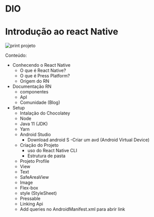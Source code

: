 # DIO
# Introdução ao react Native
![print projeto](https://user-images.githubusercontent.com/100409336/176009330-5bd53f6a-ed29-4d2f-af2d-00b9641e1b8d.jpeg)

Conteúdo:
  * Conhecendo o React Native
    -  O que é React Native?
    - O que é  Press Platform?
    - Origem do RN
  * Documentação RN
    - componentes
    - ApI
    - Comunidade (Blog)
* Setup
  - Intalação do Chocolatey
  - Node
  - Java 11 (JDK)
  - Yarn
  - Android Studio
    - Download android S
    -Criar um avd (Android Virtual Device)
  - Criação do Projeto
    - uso do React Native CLI
    - Estrutura de pasta
   - Projeto Profile
    - View
    - Text
    - SafeAreaView
    - Image
    - Flex-box
    - style (StyleSheet)
    - Pressable
    - Linking Api
    - Add queries no AndroidManifest.xml para abrir link
    
